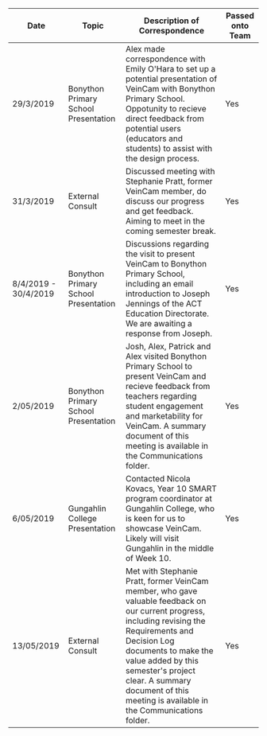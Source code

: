 | Date | Topic | Description of Correspondence | Passed onto Team |
| --- | --- | --- | --- |
| 29/3/2019 | Bonython Primary School Presentation | Alex made correspondence with Emily O'Hara  to set up a potential presentation of VeinCam with Bonython Primary School. Oppotunity to recieve direct feedback from potential users (educators and students) to assist with the design process. | Yes |
| 31/3/2019 | External Consult | Discussed meeting with Stephanie Pratt, former VeinCam member, do discuss our progress and get feedback. Aiming to meet in the coming semester break. | Yes |
| 8/4/2019 - 30/4/2019 | Bonython Primary School Presentation | Discussions regarding the visit to present VeinCam to Bonython Primary School, including an email introduction to Joseph Jennings of the ACT Education Directorate. We are awaiting a response from Joseph. | Yes |
| 2/05/2019 | Bonython Primary School Presentation | Josh, Alex, Patrick and Alex visited Bonython Primary School to present VeinCam and recieve feedback from teachers regarding student engagement and marketability for VeinCam. A summary document of this meeting is available in the Communications folder.  | Yes |
| 6/05/2019 | Gungahlin College Presentation | Contacted Nicola Kovacs, Year 10 SMART program coordinator at Gungahlin College, who is keen for us to showcase VeinCam. Likely will visit Gungahlin in the middle of Week 10. | Yes |
| 13/05/2019 | External Consult | Met with Stephanie Pratt, former VeinCam member, who gave valuable feedback on our current progress, including revising the Requirements and Decision Log documents to make the value added by this semester's project clear. A summary document of this meeting is available in the Communications folder. | Yes |



